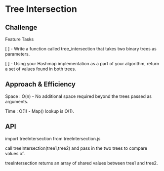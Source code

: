# Tree Intersection
<!-- Short summary or background information -->

## Challenge
<!-- Description of the challenge -->
Feature Tasks

[ ] - Write a function called tree_intersection that takes two binary trees as parameters.

[ ] - Using your Hashmap implementation as a part of your algorithm, return a set of values found in both trees.

## Approach & Efficiency
<!-- What approach did you take? Why? What is the Big O space/time for this approach? -->
Space : O(n) - No additional space required beyond the trees passed as arguments.

Time : O(1) - Map() lookup is O(1).

## API
<!-- Description of each method publicly available in each of your hashtable -->

import treeIntersection from treeIntersection.js

call treeIntersection(tree1,tree2) and pass in the two trees to compare values of.

treeIntersection returns an array of shared values between tree1 and tree2.
